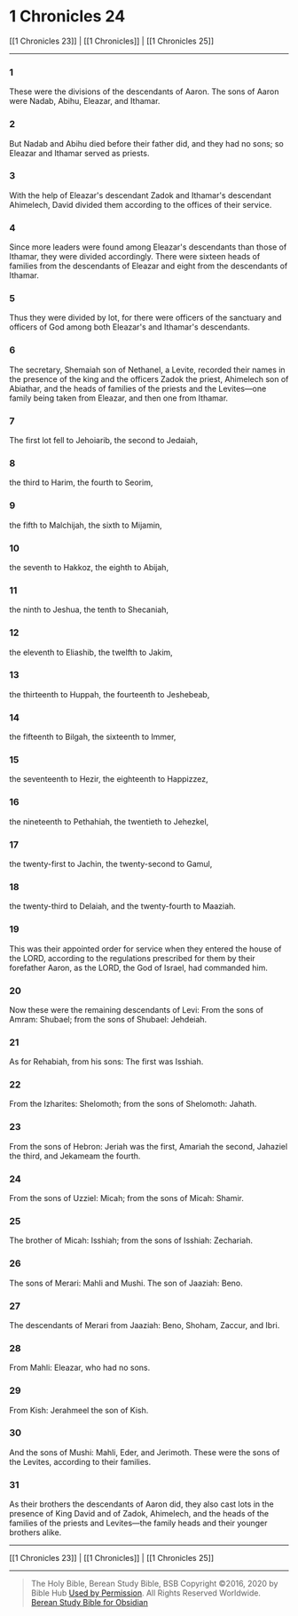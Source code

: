 # 1 Chronicles 24

[[1 Chronicles 23]] | [[1 Chronicles]] | [[1 Chronicles 25]]

---

### 1
These were the divisions of the descendants of Aaron. The sons of Aaron were Nadab, Abihu, Eleazar, and Ithamar.

### 2
But Nadab and Abihu died before their father did, and they had no sons; so Eleazar and Ithamar served as priests.

### 3
With the help of Eleazar's descendant Zadok and Ithamar's descendant Ahimelech, David divided them according to the offices of their service.

### 4
Since more leaders were found among Eleazar's descendants than those of Ithamar, they were divided accordingly. There were sixteen heads of families from the descendants of Eleazar and eight from the descendants of Ithamar.

### 5
Thus they were divided by lot, for there were officers of the sanctuary and officers of God among both Eleazar's and Ithamar's descendants.

### 6
The secretary, Shemaiah son of Nethanel, a Levite, recorded their names in the presence of the king and the officers Zadok the priest, Ahimelech son of Abiathar, and the heads of families of the priests and the Levites—one family being taken from Eleazar, and then one from Ithamar.

### 7
The first lot fell to Jehoiarib, the second to Jedaiah,

### 8
the third to Harim, the fourth to Seorim,

### 9
the fifth to Malchijah, the sixth to Mijamin,

### 10
the seventh to Hakkoz, the eighth to Abijah,

### 11
the ninth to Jeshua, the tenth to Shecaniah,

### 12
the eleventh to Eliashib, the twelfth to Jakim,

### 13
the thirteenth to Huppah, the fourteenth to Jeshebeab,

### 14
the fifteenth to Bilgah, the sixteenth to Immer,

### 15
the seventeenth to Hezir, the eighteenth to Happizzez,

### 16
the nineteenth to Pethahiah, the twentieth to Jehezkel,

### 17
the twenty-first to Jachin, the twenty-second to Gamul,

### 18
the twenty-third to Delaiah, and the twenty-fourth to Maaziah.

### 19
This was their appointed order for service when they entered the house of the LORD, according to the regulations prescribed for them by their forefather Aaron, as the LORD, the God of Israel, had commanded him.

### 20
Now these were the remaining descendants of Levi: From the sons of Amram: Shubael; from the sons of Shubael: Jehdeiah.

### 21
As for Rehabiah, from his sons: The first was Isshiah.

### 22
From the Izharites: Shelomoth; from the sons of Shelomoth: Jahath.

### 23
From the sons of Hebron: Jeriah was the first, Amariah the second, Jahaziel the third, and Jekameam the fourth.

### 24
From the sons of Uzziel: Micah; from the sons of Micah: Shamir.

### 25
The brother of Micah: Isshiah; from the sons of Isshiah: Zechariah.

### 26
The sons of Merari: Mahli and Mushi. The son of Jaaziah: Beno.

### 27
The descendants of Merari from Jaaziah: Beno, Shoham, Zaccur, and Ibri.

### 28
From Mahli: Eleazar, who had no sons.

### 29
From Kish: Jerahmeel the son of Kish.

### 30
And the sons of Mushi: Mahli, Eder, and Jerimoth. These were the sons of the Levites, according to their families.

### 31
As their brothers the descendants of Aaron did, they also cast lots in the presence of King David and of Zadok, Ahimelech, and the heads of the families of the priests and Levites—the family heads and their younger brothers alike.

---

[[1 Chronicles 23]] | [[1 Chronicles]] | [[1 Chronicles 25]]

---

> The Holy Bible, Berean Study Bible, BSB
> Copyright &copy;2016, 2020 by Bible Hub
> [Used by Permission](https://berean.bible/terms.htm). All Rights Reserved Worldwide.
> [Berean Study Bible for Obsidian](https://github.com/gapmiss/berean-study-bible-for-obsidian)</small>

